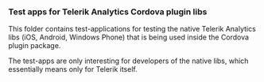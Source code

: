 ### Test apps for Telerik Analytics Cordova plugin libs

This folder contains test-applications for testing the native Telerik Analytics libs (iOS, Android, Windows Phone) that is being used inside the Cordova plugin package.

The test-apps are only interesting for developers of the native libs, which essentially means only for Telerik itself.
